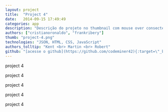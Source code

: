 ```yaml
---
layout: project
title:  "Project 4"
date:   2014-09-15 17:49:49
categories: app
description: "Descrição do projeto no thumbnail com mouse over consectetuer adipiscing elit, sed diam nonummy nibh euismod tincidunt ut laoreet dolore lorem ipsum sit dolor amet [hiperlink](http://codeminer42.com){:target=\"_blank\"} aliquam erat volutpat. Ut wisi enim ad minim veniam, veniam, quis nostrud exerci tation aliquip ex ea commodo consequat."
authors: ["cristianoronaldo", "frankribery"]
thumb: "project-4.png"
technologies: "JSON, HTML, CSS, JavaScript"
authors_tolltip: "Kent <br> Martin <br> Robert"
github: "[acesse o github](https://github.com/codeminer42){:target=\"_blank\"}"
---
```



project 4

project 4

project 4

project 4

project 4
